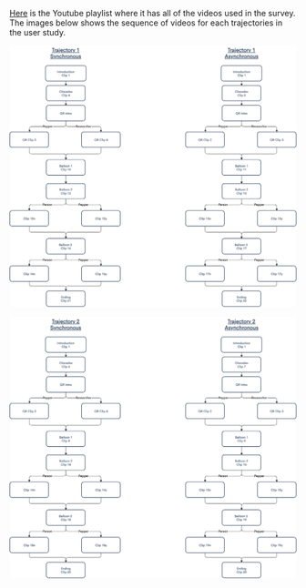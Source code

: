 [Here](https://youtube.com/playlist?list=PLXPBU8yGGqatxUWkGjJLfUq6ykqdWb2EC) is the Youtube playlist where it has all of the videos used in the survey. The images below shows the sequence of videos for each trajectories in the user study. 

![Traj 1 clip sequence](images/Trajectory1_clip_sequence.png?raw=true "Traj 1 clip sequence")


![Traj 2 clip sequence](images/Trajectory2_clip_sequence.png?raw=true "Traj 2 clip sequence")


